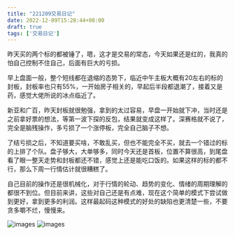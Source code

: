 ```yaml
---
title: "221209交易日记"
date: 2022-12-09T15:28:44+08:00
draft: true
tags: ['交易日记']
---
```


昨天买的两个标的都被锤了，嗯，这才是交易的常态，今天如果还是红的，我真的怕自己控制不住自己，后面有巨大的亏损。

早上盘面一般，整个短线都在退缩的态势下，临近中午主板大概有20左右的标的封板，封板率也只有55%，一开始房子相关的，早起后半段都退潮了，接着又是药，感觉大佬所说的冰点临近了。

新亚和广百，昨天封板就很勉强，拿到的太过容易，早盘一开始就下冲，当时还是之前拿好票的想法，等第一波下探的反包，结果就变成这样了。深赛格就不说了，完全是脑残操作，多亏损了一个涨停板，完全自己脑子不想。

了结亏损之后，不知道要买啥，不敢乱买，但也不能完全不买，就去一个错过的标的上排了个队。盘子够大，大单够多，同时今天还是首板，位置不算很高，到尾盘看了眼一整天走势和封板都还不错，感觉上还是能吃口饭的。如果这样的标的都不行，那么下周一行情估计就很糟糕了。

自己目前的操作还是很机械化，对于行情的轮动、趋势的变化、情绪的周期理解的都很不到位。但目前来讲，这些对自己还是有点难，现在这个简单的模式下尝试做到更好，拿到更多的利润。这样最起码这种模式的好处的缺陷也更清楚一些，不要贪多嚼不烂，慢慢来。

![images](/images/221209/IMG_1060.jpg)
![images](/images/221209/IMG_1061.jpg)